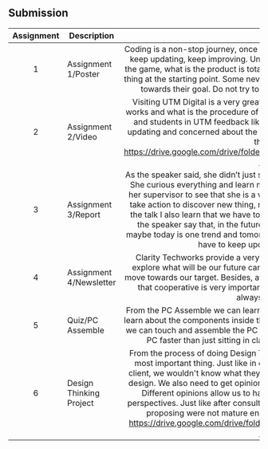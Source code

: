 ## Submission
| Assignment | Description  | Reflection |
| :-----: |  ------ | :-----: | 
| 1 | Assignment 1/Poster | Coding is a non-stop journey, once you start you have to keep going. Keep learning, keep updating, keep improving. University is a guide or user manual to let us start the game, what is the product is totally dependent on us. Everyone will get the same thing at the starting point. Some never start, but some already go far away and move towards their goal. Do not try to find an excuse for yourself to stop learning. | 
| 2 | Assignment 2/Video | Visiting UTM Digital is a very great opportunity for us to know how a data centre works and what is the procedure of solving the problem about internet that the staff and students in UTM feedback like the problem of UTM Smart. They are always updating and concerned about the security to make sure that all the users can surf the web safely. https://drive.google.com/drive/folders/1mvdIr2ND6KDVXZv7Soc6UHQ7nUhDoaTA?usp=sharing | 
| 3 | Assignment 3/Report | As the speaker said, she didn’t just sit and wait for the spoon feeding from the boss. She curious everything and learn many thing in the internship in TM. This allowed her supervisor to see that she is a very potential worker. This very enlighten me to take action to discover new thing, not only sit there and curious. Beside that, from the talk I also learn that we have to improve ourselves and explore new things. As the speaker say that, in the future most of us will work in technology field and maybe today is one trend and tomorrow there will be another trend. Thus, we alway have to keep update ourselves with the trend | 
| 4 | Assignment 4/Newsletter |Clarity Techworks provide a very good opportunity for us university student to explore what will be our future carrier and allowed us to improved ourselves and move towards our target. Besides, after the talk from different department, we learnt that cooperative is very important in a team instead of just work alone.,1+1 is always greater than two. |
| 5 | Quiz/PC Assemble |From the PC Assemble we can learn about the structure of the PC we are using. We learn about the components inside the PC and their function. With this PC Assemble, we can touch and assemble the PC ourselves and this enables us to learn about the PC faster than just sitting in class and looking at the slides of the tutorail. |
| 6 | Design Thinking Project |From the process of doing Design Thinking, we learned that communication is the most important thing. Just like in our project, if we didn't communicate with the client, we wouldn't know what they need and what part we need to focus on in the design. We also need to get opinions from different people before we do anything. Different opinions allow us to have a broader vision and think from different perspectives. Just like after consulting Dr Iqbal, we realised that the ideas we were proposing were not mature enough and we could see our pros and cons.    https://drive.google.com/drive/folders/1XZ7q_m9VGeYJ_lQzetsws1TDdIcyaAQb?usp=sharing  |
